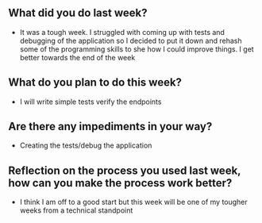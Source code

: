 ## What did you do last week?
* It was a tough week. I struggled with coming up with tests and debugging of the application so I decided to put it down and rehash some of the programming skills to she how I could improve things. I get better towards the end of the week 

## What do you plan to do this week?
* I will write simple tests verify the endpoints

## Are there any impediments in your way?
* Creating the tests/debug the application 

## Reflection on the process you used last week, how can you make the process work better?
* I think I am off to a good start but this week will be one of my tougher weeks from a technical standpoint
